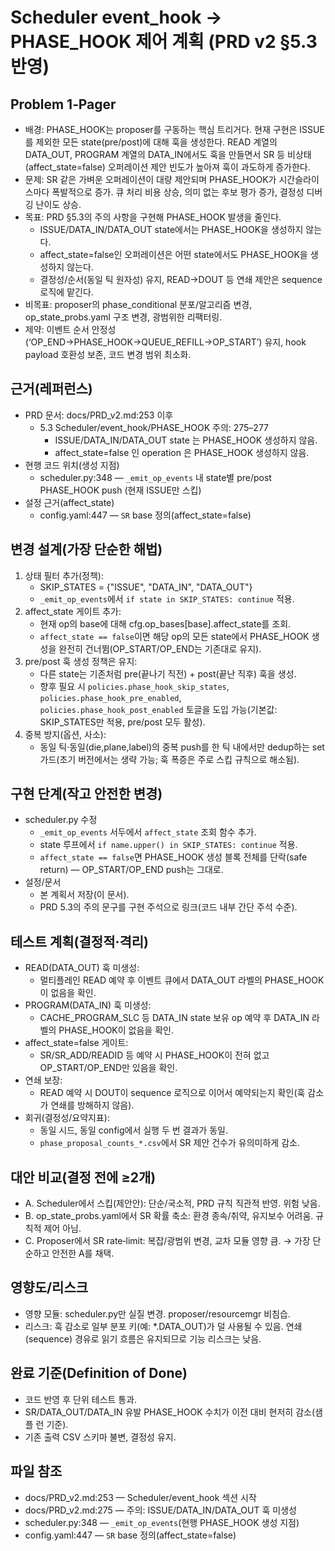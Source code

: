 # Scheduler event_hook → PHASE_HOOK 제어 계획 (PRD v2 §5.3 반영)

## Problem 1‑Pager
- 배경: PHASE_HOOK는 proposer를 구동하는 핵심 트리거다. 현재 구현은 ISSUE를 제외한 모든 state(pre/post)에 대해 훅을 생성한다. READ 계열의 DATA_OUT, PROGRAM 계열의 DATA_IN에서도 훅을 만들면서 SR 등 비상태(affect_state=false) 오퍼레이션 제안 빈도가 높아져 훅이 과도하게 증가한다.
- 문제: SR 같은 가벼운 오퍼레이션이 대량 제안되며 PHASE_HOOK가 시간슬라이스마다 폭발적으로 증가. 큐 처리 비용 상승, 의미 없는 후보 평가 증가, 결정성 디버깅 난이도 상승.
- 목표: PRD §5.3의 주의 사항을 구현해 PHASE_HOOK 발생을 줄인다.
  - ISSUE/DATA_IN/DATA_OUT state에서는 PHASE_HOOK을 생성하지 않는다.
  - affect_state=false인 오퍼레이션은 어떤 state에서도 PHASE_HOOK을 생성하지 않는다.
  - 결정성/순서(동일 틱 원자성) 유지, READ→DOUT 등 연쇄 제안은 sequence 로직에 맡긴다.
- 비목표: proposer의 phase_conditional 분포/알고리즘 변경, op_state_probs.yaml 구조 변경, 광범위한 리팩터링.
- 제약: 이벤트 순서 안정성(‘OP_END→PHASE_HOOK→QUEUE_REFILL→OP_START’) 유지, hook payload 호환성 보존, 코드 변경 범위 최소화.

## 근거(레퍼런스)
- PRD 문서: docs/PRD_v2.md:253 이후
  - 5.3 Scheduler/event_hook/PHASE_HOOK 주의: 275–277
    - ISSUE/DATA_IN/DATA_OUT state 는 PHASE_HOOK 생성하지 않음.
    - affect_state=false 인 operation 은 PHASE_HOOK 생성하지 않음.
- 현행 코드 위치(생성 지점)
  - scheduler.py:348 — `_emit_op_events` 내 state별 pre/post PHASE_HOOK push (현재 ISSUE만 스킵)
- 설정 근거(affect_state)
  - config.yaml:447 — `SR` base 정의(affect_state=false)

## 변경 설계(가장 단순한 해법)
1) 상태 필터 추가(정책):
   - SKIP_STATES = {"ISSUE", "DATA_IN", "DATA_OUT"}
   - `_emit_op_events`에서 `if state in SKIP_STATES: continue` 적용.
2) affect_state 게이트 추가:
   - 현재 op의 base에 대해 cfg.op_bases[base].affect_state를 조회.
   - `affect_state == false`이면 해당 op의 모든 state에서 PHASE_HOOK 생성을 완전히 건너뜀(OP_START/OP_END는 기존대로 유지).
3) pre/post 훅 생성 정책은 유지:
   - 다른 state는 기존처럼 pre(끝나기 직전) + post(끝난 직후) 훅을 생성.
   - 향후 필요 시 `policies.phase_hook_skip_states`, `policies.phase_hook_pre_enabled`, `policies.phase_hook_post_enabled` 토글을 도입 가능(기본값: SKIP_STATES만 적용, pre/post 모두 활성).
4) 중복 방지(옵션, 사소):
   - 동일 틱·동일(die,plane,label)의 중복 push를 한 틱 내에서만 dedup하는 set 가드(초기 버전에서는 생략 가능; 훅 폭증은 주로 스킵 규칙으로 해소됨).

## 구현 단계(작고 안전한 변경)
- scheduler.py 수정
  - `_emit_op_events` 서두에서 `affect_state` 조회 함수 추가.
  - state 루프에서 `if name.upper() in SKIP_STATES: continue` 적용.
  - `affect_state == false`면 PHASE_HOOK 생성 블록 전체를 단락(safe return) — OP_START/OP_END push는 그대로.
- 설정/문서
  - 본 계획서 저장(이 문서).
  - PRD 5.3의 주의 문구를 구현 주석으로 링크(코드 내부 간단 주석 수준).

## 테스트 계획(결정적·격리)
- READ(DATA_OUT) 훅 미생성:
  - 멀티플레인 READ 예약 후 이벤트 큐에서 DATA_OUT 라벨의 PHASE_HOOK이 없음을 확인.
- PROGRAM(DATA_IN) 훅 미생성:
  - CACHE_PROGRAM_SLC 등 DATA_IN state 보유 op 예약 후 DATA_IN 라벨의 PHASE_HOOK이 없음을 확인.
- affect_state=false 게이트:
  - SR/SR_ADD/READID 등 예약 시 PHASE_HOOK이 전혀 없고 OP_START/OP_END만 있음을 확인.
- 연쇄 보장:
  - READ 예약 시 DOUT이 sequence 로직으로 이어서 예약되는지 확인(훅 감소가 연쇄를 방해하지 않음).
- 회귀(결정성/요약지표):
  - 동일 시드, 동일 config에서 실행 두 번 결과가 동일.
  - `phase_proposal_counts_*.csv`에서 SR 제안 건수가 유의미하게 감소.

## 대안 비교(결정 전에 ≥2개)
- A. Scheduler에서 스킵(제안안): 단순/국소적, PRD 규칙 직관적 반영. 위험 낮음.
- B. op_state_probs.yaml에서 SR 확률 축소: 환경 종속/취약, 유지보수 어려움. 규칙적 제어 아님.
- C. Proposer에서 SR rate‑limit: 복잡/광범위 변경, 교차 모듈 영향 큼.
→ 가장 단순하고 안전한 A를 채택.

## 영향도/리스크
- 영향 모듈: scheduler.py만 실질 변경. proposer/resourcemgr 비침습.
- 리스크: 훅 감소로 일부 분포 키(예: *.DATA_OUT)가 덜 사용될 수 있음. 연쇄(sequence) 경유로 읽기 흐름은 유지되므로 기능 리스크는 낮음.

## 완료 기준(Definition of Done)
- 코드 반영 후 단위 테스트 통과.
- SR/DATA_OUT/DATA_IN 유발 PHASE_HOOK 수치가 이전 대비 현저히 감소(샘플 런 기준).
- 기존 출력 CSV 스키마 불변, 결정성 유지.

## 파일 참조
- docs/PRD_v2.md:253 — Scheduler/event_hook 섹션 시작
- docs/PRD_v2.md:275 — 주의: ISSUE/DATA_IN/DATA_OUT 훅 미생성
- scheduler.py:348 — `_emit_op_events`(현행 PHASE_HOOK 생성 지점)
- config.yaml:447 — `SR` base 정의(affect_state=false)

